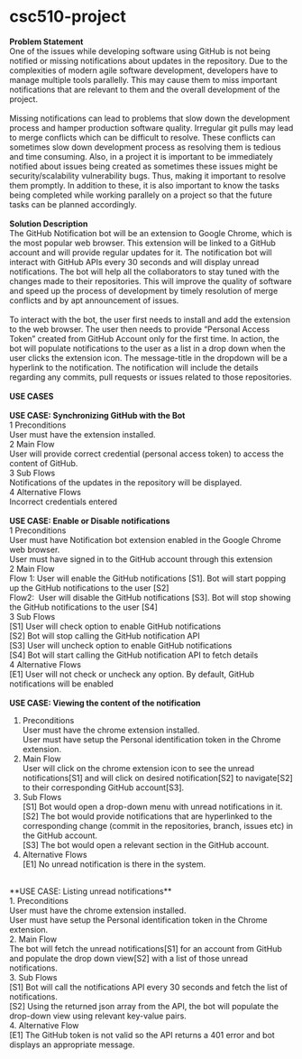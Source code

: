 # csc510-project

**Problem Statement** <br>
One of the issues while developing software using GitHub is not being notified or missing notifications about updates in the repository. Due to the complexities of modern agile software development, developers have to manage multiple tools parallelly. This may cause them to miss important notifications that are relevant to them and the overall development of the project. <br><br>
Missing notifications can lead to problems that slow down the development process and hamper production software quality. Irregular git pulls may lead to merge conflicts which can be difficult to resolve. These conflicts can sometimes slow down development process as resolving them is tedious and time consuming. Also, in a project it is important to be immediately notified about issues being created as sometimes these issues might be security/scalability vulnerability bugs. Thus, making it important to resolve them promptly. In addition to these, it is also important to know the tasks being completed while working parallely on a project so that the future tasks can be planned accordingly. <br><br>
**Solution Description**<br>
The GitHub Notification bot will be an extension to Google Chrome, which is the most popular web browser. This extension will be linked to a GitHub account and will provide regular updates for it. The notification bot will interact with GitHub APIs every 30 seconds and will display unread notifications. The bot will help all the collaborators to stay tuned with the changes made to their repositories. This will improve the quality of software and speed up the process of development by timely resolution of merge conflicts and by apt announcement of issues. <br><br>
To interact with the bot, the user first needs to install and add the extension to the web browser. The user then needs to provide “Personal Access Token” created from GitHub Account only for the first time. In action, the bot will populate notifications to the user as a list in a drop down when the user clicks the extension icon. The message-title in the dropdown will be a hyperlink to the notification. The notification will include the details regarding any commits, pull requests or issues related to those repositories.
<br><br>
**USE CASES**<br><br>
**USE CASE: Synchronizing GitHub with the Bot**<br>
1 Preconditions<br>
User must have the extension installed.<br>
2 Main Flow<br>
User will provide correct credential (personal access token) to access the content of GitHub. <br>
3 Sub Flows<br>
Notifications of the updates in the repository will be displayed.	<br>
4 Alternative Flows<br>
Incorrect credentials entered<br>
<br>
**USE CASE: Enable or Disable notifications**<br>
1 Preconditions<br>
 User must have Notification bot extension enabled in the Google Chrome web browser.<br>
 User must have signed in to the GitHub account through this extension<br>
2 Main Flow<br>
 Flow 1: User will enable the GitHub notifications [S1]. Bot will start popping up the GitHub notifications to the user [S2]<br>
 Flow2:  User will disable the GitHub notifications [S3]. Bot will stop showing the GitHub notifications to the user [S4]<br>
3 Sub Flows<br>
[S1] User will check option to enable GitHub notifications<br>
[S2] Bot will stop calling the GitHub notification API<br>
[S3] User will uncheck option to enable GitHub notifications<br>
[S4] Bot will start calling the GitHub notification API to fetch details<br>
4 Alternative Flows<br>
[E1] User will not check or uncheck any option. By default, GitHub notifications will be enabled<br>
<br>
**USE CASE: Viewing the content of the notification**<br>
1. Preconditions<br>
User must have the chrome extension installed.<br>
User must have setup the Personal identification token in the Chrome extension.<br>
2. Main Flow<br>
User will click on the chrome extension icon to see the unread notifications[S1] and will click on desired notification[S2] to navigate[S2] to their corresponding GitHub account[S3].<br>
3. Sub Flows<br>
[S1] Bot would open a drop-down menu with unread notifications in it.<br>
[S2] The bot would provide notifications that are hyperlinked to the corresponding change (commit in the repositories, branch, issues etc) in the GitHub account.<br>
[S3] The bot would open a relevant section in the GitHub account.<br>
4. Alternative Flows<br>
[E1] No unread notification is there in the system.<br>
<br>
**USE CASE: Listing unread notifications** <br>
1. Preconditions<br>
User must have the chrome extension installed.<br>
User must have setup the Personal identification token in the Chrome extension.<br>
2. Main Flow<br>
The bot will fetch the unread notifications[S1] for an account from GitHub and populate the drop down view[S2] with a list of those unread notifications. <br>
3. Sub Flows<br>
[S1] Bot will call the notifications API every 30 seconds and fetch the list of notifications.<br>
[S2] Using the returned json array from the API, the bot will populate the drop-down view using relevant key-value pairs.<br>
4. Alternative Flow<br>
[E1] The GitHub token is not valid so the API returns a 401 error and bot displays an appropriate message.<br>




